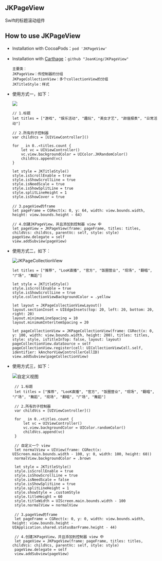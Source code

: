 ## JKPageView
Swift的标题滚动组件

## <a id="How_to_use_JKPageView"></a>How to use JKPageView

* Installation with CocoaPods：`pod 'JKPageView'`
* Installation with [Carthage](https://github.com/Carthage/Carthage)：`github "JoanKing/JKPageView"`

      主要类： 
      JKPageView：传控制器的分组
      JKPageCollectionView：多个collectionView的分组
      JKTitleStyle：样式
- 使用方式一，如下：

     ![](https://upload-images.jianshu.io/upload_images/1728484-648cd156898b86a5.png?imageMogr2/auto-orient/strip%7CimageView2/2/w/1240)

      // 1.标题
      let titles = ["游戏", "娱乐活动", "趣玩", "美女才艺", "颜值报表", "日常活动"]
        
      // 2.所有的子控制器
      var childVcs = [UIViewController]()
        
      for _ in 0..<titles.count {
          let vc = UIViewController()
          vc.view.backgroundColor = UIColor.JKRandomColor()
          childVcs.append(vc)
      }
        
      let style = JKTitleStyle()
      style.isScrollEnable = true
      style.isShowScrollLine = true
      style.isNeedScale = true
      style.isShowSplitLine = true
      style.splitLineHeight = 1
      style.isShowCover = true
        
      // 3.pageView的frame
      let pageFrame = CGRect(x: 0, y: 64, width: view.bounds.width, height: view.bounds.height - 64)
        
      // 4.创建JKPageView，并且添加到控制器 view 中
      let pageView = JKPageView(frame: pageFrame, titles: titles, childVcs: childVcs, parentVc: self, style: style)
      pageView.delegate = self
      view.addSubview(pageView)
      
- 使用方式二，如下：

    ![JKPageCollectionView](https://upload-images.jianshu.io/upload_images/1728484-b78ac5b1f8d3789f.png?imageMogr2/auto-orient/strip%7CimageView2/2/w/1240)

      let titles = ["推荐", "LooK直播", "官方", "饭圈营业", "现场", "翻唱", "广场", "舞蹈"]
        
      let style = JKTitleStyle()
      style.isScrollEnable = true
      style.isShowScrollLine = true
      style.collectionViewBackgroundColor = .yellow
        
      let layout = JKPageCollectionViewLayout()
      layout.sectionInset = UIEdgeInsets(top: 20, left: 20, bottom: 20, right: 20)
      layout.minimumLineSpacing = 10
      layout.minimumInteritemSpacing = 20
        
      let pageCollectionView = JKPageCollectionView(frame: CGRect(x: 0, y: 100, width: view.bounds.width, height: 200), titles: titles, style: style, isTitleInTop: false, layout: layout)
      pageCollectionView.dataSource = self
      pageCollectionView.register(cell: UICollectionViewCell.self, identifier: kAnchorViewControllerCellID)
      view.addSubview(pageCollectionView)
      
- 使用方式三，如下：

    ![自定义视图](https://upload-images.jianshu.io/upload_images/1728484-96fb321cde7e84ba.png?imageMogr2/auto-orient/strip%7CimageView2/2/w/1240)
    
       // 1.标题
       let titles = ["推荐", "LooK直播", "官方", "饭圈营业", "现场", "翻唱", "广场", "舞蹈", "现场", "翻唱", "广场", "舞蹈"]
        
       // 2.所有的子控制器
       var childVcs = [UIViewController]()
        
       for _ in 0..<titles.count {
           let vc = UIViewController()
           vc.view.backgroundColor = UIColor.randomColor()
           childVcs.append(vc)
       }
        
       // 自定义一个 view
       let normalView = UIView(frame: CGRect(x: UIScreen.main.bounds.width - 100, y: 0, width: 100, height: 60))
       normalView.backgroundColor = .brown
        
       let style = JKTitleStyle()
       style.isScrollEnable = true
       style.isShowScrollLine = true
       style.isNeedScale = false
       style.isShowSplitLine = true
       style.splitLineHeight = 1
       style.showStyle = .customStyle
       style.titleHeight = 60
       style.titleWidth = UIScreen.main.bounds.width - 100
       style.normalView = normalView
        
       // 3.pageView的frame
       let pageFrame = CGRect(x: 0, y: 0, width: view.bounds.width, height: view.bounds.height - UIApplication.shared.statusBarFrame.height - 44)
        
       // 4.创建JKPageView，并且添加到控制器 view 中
       let pageView = JKPageView(frame: pageFrame, titles: titles, childVcs: childVcs, parentVc: self, style: style)
       pageView.delegate = self
       view.addSubview(pageView)
        
